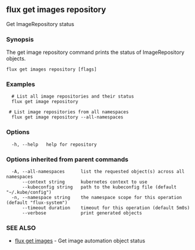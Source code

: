 ## flux get images repository

Get ImageRepository status

### Synopsis

The get image repository command prints the status of ImageRepository objects.

```
flux get images repository [flags]
```

### Examples

```
  # List all image repositories and their status
  flux get image repository

 # List image repositories from all namespaces
  flux get image repository --all-namespaces

```

### Options

```
  -h, --help   help for repository
```

### Options inherited from parent commands

```
  -A, --all-namespaces      list the requested object(s) across all namespaces
      --context string      kubernetes context to use
      --kubeconfig string   path to the kubeconfig file (default "~/.kube/config")
  -n, --namespace string    the namespace scope for this operation (default "flux-system")
      --timeout duration    timeout for this operation (default 5m0s)
      --verbose             print generated objects
```

### SEE ALSO

* [flux get images](flux_get_images.md)	 - Get image automation object status

